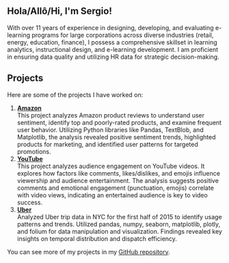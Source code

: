 ## Hola/Allô/Hi, I'm Sergio!

With over 11 years of experience in designing, developing, and evaluating e-learning programs for large corporations across diverse industries (retail, energy, education, finance), I possess a comprehensive skillset in learning analytics, instructional design, and e-learning development. I am proficient in ensuring data quality and utilizing HR data for strategic decision-making.

## Projects

Here are some of the projects I have worked on:

1. **[Amazon](https://github.com/sdforero/Amazon)**  
   This project analyzes Amazon product reviews to understand user sentiment, identify top and poorly-rated products, and examine frequent user behavior. Utilizing Python libraries like Pandas, TextBlob, and Matplotlib, the analysis revealed positive sentiment trends, highlighted products for marketing, and identified user patterns for targeted promotions.
2. **[YouTube](https://github.com/sdforero/YouTube)**  
   This project analyzes audience engagement on YouTube videos. It explores how factors like comments, likes/dislikes, and emojis influence viewership and audience entertainment. The analysis suggests positive comments and emotional engagement (punctuation, emojis) correlate with video views, indicating an entertained audience is key to video success.
3. **[Uber](https://github.com/sdforero/Uber)**  
   Analyzed Uber trip data in NYC for the first half of 2015 to identify usage patterns and trends. Utilized pandas, numpy, seaborn, matplotlib, plotly, and folium for data manipulation and visualization. Findings revealed key insights on temporal distribution and dispatch efficiency.
   
You can see more of my projects in my [GitHub repository](https://github.com/sdforero?tab=repositories).
